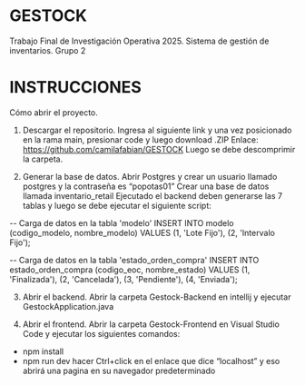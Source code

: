 # GESTOCK
Trabajo Final de Investigación Operativa 2025. Sistema de gestión de inventarios. Grupo 2


# INSTRUCCIONES
Cómo abrir el proyecto.
1.	Descargar el repositorio. 
Ingresa al siguiente link y una vez posicionado en la rama main, presionar code y luego download .ZIP
Enlace: https://github.com/camilafabian/GESTOCK
Luego se debe descomprimir la carpeta.


2.	Generar la base de datos.
Abrir Postgres y crear un usuario llamado postgres y la contraseña es “popotas01”
Crear una base de datos llamada inventario_retail
Ejecutado el backend deben generarse las 7 tablas y luego se debe ejecutar el siguiente script:


-- Carga de datos en la tabla 'modelo'
INSERT INTO modelo (codigo_modelo, nombre_modelo) VALUES
(1, 'Lote Fijo'),
(2, 'Intervalo Fijo');


-- Carga de datos en la tabla 'estado_orden_compra'
INSERT INTO estado_orden_compra (codigo_eoc, nombre_estado) VALUES
(1, 'Finalizada'),
(2, 'Cancelada'),
(3, 'Pendiente'),
(4, 'Enviada');


3.	Abrir el backend.
Abrir la carpeta Gestock-Backend en intellij y ejecutar
GestockApplication.java


4.	Abrir el frontend.
Abrir la carpeta Gestock-Frontend en Visual Studio Code y ejecutar los siguientes comandos:
-	npm install
-	npm run dev
hacer Ctrl+click en el enlace que dice “localhost” y eso abrirá una pagina en su navegador predeterminado

